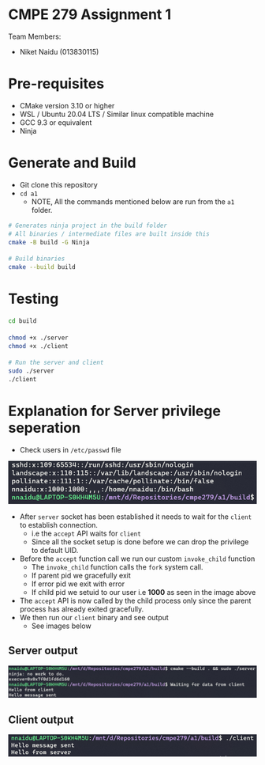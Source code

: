 # CMPE 279 Assignment 1

Team Members:
- Niket Naidu (013830115)

# Pre-requisites

- CMake version 3.10 or higher
- WSL / Ubuntu 20.04 LTS / Similar linux compatible machine
- GCC 9.3 or equivalent
- Ninja

# Generate and Build

- Git clone this repository
- `cd a1`
    - NOTE, All the commands mentioned below are run from the `a1` folder.

```bash
# Generates ninja project in the build folder
# All binaries / intermediate files are built inside this
cmake -B build -G Ninja

# Build binaries
cmake --build build
```

# Testing

```bash
cd build

chmod +x ./server
chmod +x ./client

# Run the server and client
sudo ./server
./client
```

# Explanation for Server privilege seperation

- Check users in `/etc/passwd` file

![Passwd user file](doc/images/passwd.PNG)

- After `server` socket has been established it needs to wait for the `client` to establish connection.
  - i.e the `accept` API waits for `client`
  - Since all the socket setup is done before we can drop the privilege to default UID.
- Before the `accept` function call we run our custom `invoke_child` function
  - The `invoke_child` function calls the `fork` system call.
  - If parent pid we gracefully exit
  - If error pid we exit with error
  - If child pid we setuid to our user i.e **1000** as seen in the image above
- The `accept` API is now called by the child process only since the parent process has already exited gracefully.
- We then run our `client` binary and see output
  - See images below

## Server output

![Server output](doc/images/server_output.PNG)

## Client output

![Client output](doc/images/client_output.PNG)
